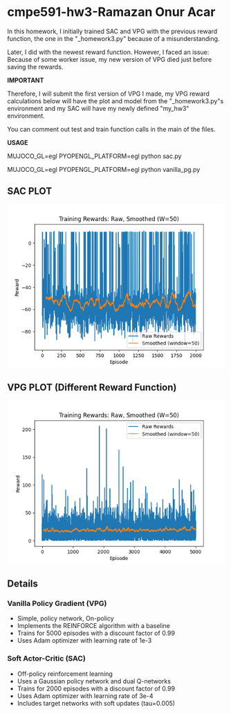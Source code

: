 # cmpe591-hw3-Ramazan Onur Acar

In this homework, I initially trained SAC and VPG with the previous reward function, the one in the "_homework3.py" because of a misunderstanding.

Later, I did with the newest reward function. However, I faced an issue: Because of some worker issue, my new version of VPG died just before saving the rewards. 

**IMPORTANT**

Therefore, I will submit the first version of VPG I made, my VPG reward calculations below will have the plot and model from the "_homework3.py"s environment and my SAC will have my newly defined "my_hw3" environment.


You can comment out test and train function calls in the main of the files.

**USAGE**

MUJOCO_GL=egl PYOPENGL_PLATFORM=egl python sac.py

MUJOCO_GL=egl PYOPENGL_PLATFORM=egl python vanilla_pg.py


## SAC PLOT 
![SAC](/sac_rewards.png)


## VPG PLOT (Different Reward Function)
![VPG](/vpg_rewards.png)


## Details
### Vanilla Policy Gradient (VPG)

- Simple, policy network, On-policy
- Implements the REINFORCE algorithm with a baseline
- Trains for 5000 episodes with a discount factor of 0.99
- Uses Adam optimizer with learning rate of 1e-3

### Soft Actor-Critic (SAC)

- Off-policy reinforcement learning
- Uses a Gaussian policy network and dual Q-networks
- Trains for 2000 episodes with a discount factor of 0.99
- Uses Adam optimizer with learning rate of 3e-4
- Includes target networks with soft updates (tau=0.005)
